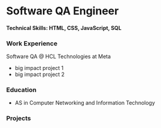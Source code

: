# Software QA Engineer

#### Technical Skills: HTML, CSS, JavaScript, SQL

### Work Experience
Software QA @ HCL Technologies at Meta
- big impact project 1
- big impact project 2


### Education
- AS in Computer Networking and Information Technology


### Projects
